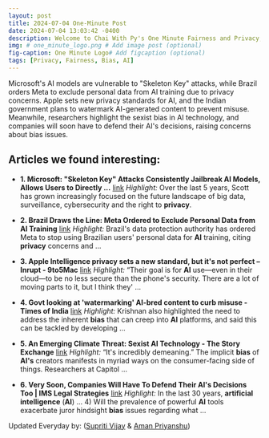 ```yaml
---
layout: post
title: 2024-07-04 One-Minute Post
date: 2024-07-04 13:03:42 -0400
description: Welcome to Chai With Py's One Minute Fairness and Privacy, which aims to provide you the current happenings in the world of Fairness, Privacy, and AI.
img: # one_minute_logo.png # Add image post (optional)
fig-caption: One Minute Logo# Add figcaption (optional)
tags: [Privacy, Fairness, Bias, AI]
---
```


Microsoft's AI models are vulnerable to "Skeleton Key" attacks, while Brazil orders Meta to exclude personal data from AI training due to privacy concerns. Apple sets new privacy standards for AI, and the Indian government plans to watermark AI-generated content to prevent misuse. Meanwhile, researchers highlight the sexist bias in AI technology, and companies will soon have to defend their AI's decisions, raising concerns about bias issues.

## Articles we found interesting:

- **1. Microsoft: &quot;Skeleton Key&quot; Attacks Consistently Jailbreak <b>AI</b> Models, Allows Users to Directly ...** [link](https://www.cpomagazine.com/cyber-security/microsoft-skeleton-key-attacks-consistently-jailbreak-ai-models-allows-users-to-directly-ask-forbidden-questions/)
_Highlight:_ Over the last 5 years, Scott has grown increasingly focused on the future landscape of big data, surveillance, cybersecurity and the right to <b>privacy</b>.

- **2. Brazil Draws the Line: Meta Ordered to Exclude Personal Data from <b>AI</b> Training** [link](https://blockonomi.com/brazil-draws-the-line-meta-ordered-to-exclude-personal-data-from-ai-training/)
_Highlight:_ Brazil&#39;s data protection authority has ordered Meta to stop using Brazilian users&#39; personal data for <b>AI</b> training, citing <b>privacy</b> concerns and&nbsp;...

- **3. Apple Intelligence <b>privacy</b> sets a new standard, but it&#39;s not perfect – Inrupt - 9to5Mac** [link](https://9to5mac.com/2024/07/04/apple-intelligence-privacy/)
_Highlight:_ “Their goal is for <b>AI</b> use—even in their cloud—to be no less secure than the phone&#39;s security. There are a lot of moving parts to it, but I think they&#39;&nbsp;...

- **4. Govt looking at &#39;watermarking&#39; <b>AI</b>-bred content to curb misuse - Times of India** [link](https://timesofindia.indiatimes.com/india/govt-looking-at-watermarking-ai-bred-content-to-curb-misuse/articleshow/111469066.cms)
_Highlight:_ Krishnan also highlighted the need to address the inherent <b>bias</b> that can creep into <b>AI</b> platforms, and said this can be tackled by developing&nbsp;...

- **5. An Emerging Climate Threat: Sexist <b>AI</b> Technology - The Story Exchange** [link](https://thestoryexchange.org/an-emerging-climate-threat-sexist-ai-technology/)
_Highlight:_ “It&#39;s incredibly demeaning.” The implicit <b>bias</b> of <b>AI&#39;s</b> creators manifests in myriad ways on the consumer-facing side of things. Researchers at Capitol&nbsp;...

- **6. Very Soon, Companies Will Have To Defend Their <b>AI&#39;s</b> Decisions Too | IMS Legal Strategies** [link](https://www.jdsupra.com/legalnews/very-soon-companies-will-have-to-defend-8893145/)
_Highlight:_ In the last 30 years, <b>artificial intelligence</b> (<b>AI</b>) ... 4) Will the prevalence of powerful <b>AI</b> tools exacerbate juror hindsight <b>bias</b> issues regarding what&nbsp;...


Updated Everyday by: (<a href="https://supritivijay.github.io/">Supriti Vijay</a> & <a href="https://amanpriyanshu.github.io/">Aman Priyanshu</a>)
